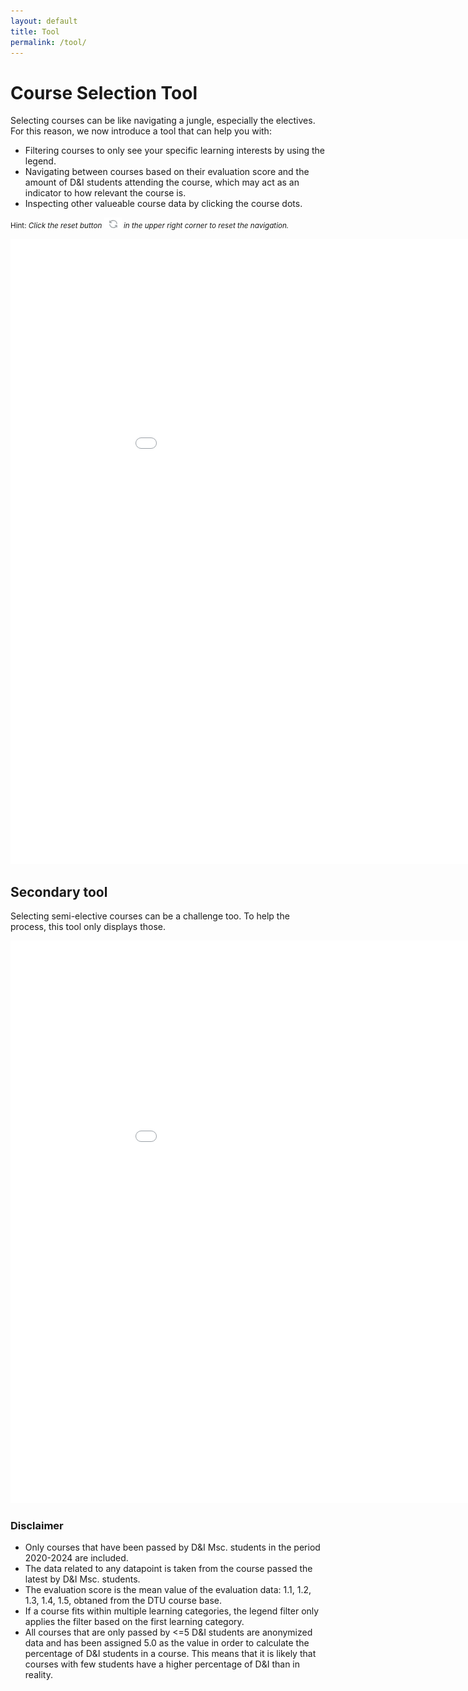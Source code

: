 ```yaml
---
layout: default
title: Tool
permalink: /tool/
---
```


# Course Selection Tool
Selecting courses can be like navigating a jungle, especially the electives. For this reason, we now introduce a tool that can help you with:
- Filtering courses to only see your specific learning interests by using the legend.
- Navigating between courses based on their evaluation score and the amount of D&I students attending the course, which may act as an indicator to how relevant the course is.
- Inspecting other valueable course data by clicking the course dots.

<small>Hint: *Click the reset button ![reset](/Data%20load/reset.png) in the upper right corner to reset the navigation.*</small>

<iframe src="/Data load/Evaluation_plot.html" style="width: 1000px; height: 1000px; border: none;"></iframe>

## Secondary tool
Selecting semi-elective courses can be a challenge too. To help the process, this tool only displays those.
<iframe src="/Data load/Semi-Elective_Evaluation_plot.html" style="width: 1000px; height: 900px; border: none;"></iframe>

### Disclaimer
- Only courses that have been passed by D&I Msc. students in the period 2020-2024 are included.
- The data related to any datapoint is taken from the course passed the latest by D&I Msc. students.
- The evaluation score is the mean value of the evaluation data: 1.1, 1.2, 1.3, 1.4, 1.5, obtaned from the DTU course base.
- If a course fits within multiple learning categories, the legend filter only applies the filter based on the first learning category.
- All courses that are only passed by <=5 D&I students are anonymized data and has been assigned 5.0 as the value in order to calculate the percentage of D&I students in a course. This means that it is likely that courses with few students have a higher percentage of D&I than in reality.